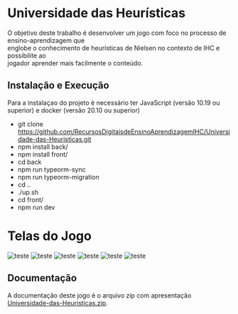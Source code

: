 # Universidade das Heurísticas 

O objetivo deste trabalho é desenvolver um jogo com foco no processo de ensino-aprendizagem que  
englobe o conhecimento de heurísticas de Nielsen no contexto de IHC e possibilite ao  
jogador aprender mais facilmente o conteúdo. 

 
## Instalação e Execução

Para a instalaçao do projeto é necessário ter JavaScript (versão 10.19 ou superior) e docker (versão  20.10 ou superior)

- git clone https://github.com/RecursosDigitaisdeEnsinoAprendizagemIHC/Universidade-das-Heuristicas.git
- npm install back/
- npm install front/
- cd back
- npm run typeorm-sync
- npm run typeorm-migration
- cd ..
- ./up.sh
- cd front/ 
- npm run dev

# Telas do Jogo

![teste](/image/Menu_principal.png "Menu Principal")
![teste](/image/boas_vindas.png "Tela de boas vindas")
![teste](/image/fases.png "Apresentação das fases")
![teste](/image/pergunta_multipla_escolha.png "Exemplo de pergunta multipla escolha")
![teste](/image/feedback_resposta_errada.png "Feedback de resposta errada")
![teste](/image/tela_ranking.png "Tela de Ranking")

## Documentação

A documentação deste jogo é o arquivo zip com apresentação [Universidade-das-Heuristicas.zip](Universidade-das-Heuristicas.zip).
